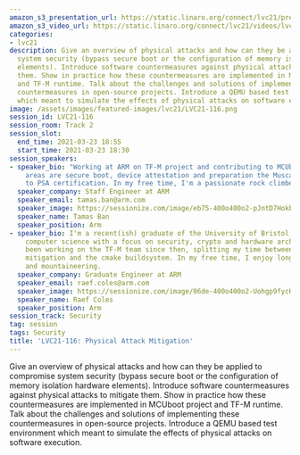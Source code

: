 ```yaml
---
amazon_s3_presentation_url: https://static.linaro.org/connect/lvc21/presentations/lvc21-116.pdf
amazon_s3_video_url: https://static.linaro.org/connect/lvc21/videos/lvc21-116.mp4
categories:
- lvc21
description: Give an overview of physical attacks and how can they be applied to compromise
  system security (bypass secure boot or the configuration of memory isolation hardware
  elements). Introduce software countermeasures against physical attacks to mitigate
  them. Show in practice how these countermeasures are implemented in MCUboot project
  and TF-M runtime. Talk about the challenges and solutions of implementing these
  countermeasures in open-source projects. Introduce a QEMU based test environment
  which meant to simulate the effects of physical attacks on software execution.
image: /assets/images/featured-images/lvc21/LVC21-116.png
session_id: LVC21-116
session_room: Track 2
session_slot:
  end_time: 2021-03-23 18:55
  start_time: 2021-03-23 18:30
session_speakers:
- speaker_bio: "Working at ARM on TF-M project and contributing to MCUboot. Main focus
    areas are secure boot, device attestation and preparation the Musca test chips
    to PSA certification. In my free time, I'm a passionate rock climber.\r\n"
  speaker_company: Staff Engineer at ARM
  speaker_email: tamas.ban@arm.com
  speaker_image: https://sessionize.com/image/eb75-400o400o2-pJntD7Hokbx3D1di4BVzuH.jpg
  speaker_name: Tamas Ban
  speaker_position: Arm
- speaker_bio: I'm a recent(ish) graduate of the University of Bristol, where I studied
    computer science with a focus on security, crypto and hardware architecture.  I've
    been working on the TF-M team since then, splitting my time between fault injection
    mitigation and the cmake buildsystem. In my free time, I enjoy long-distance hiking
    and mountaineering.
  speaker_company: Graduate Engineer at ARM
  speaker_email: raef.coles@arm.com
  speaker_image: https://sessionize.com/image/06de-400o400o2-Uohgp9fycHhz3pysJkvgX8.JPG
  speaker_name: Raef Coles
  speaker_position: Arm
session_track: Security
tag: session
tags: Security
title: 'LVC21-116: Physical Attack Mitigation'
---
```


Give an overview of physical attacks and how can they be applied to compromise system security (bypass secure boot or the configuration of memory isolation hardware elements). Introduce software countermeasures against physical attacks to mitigate them. Show in practice how these countermeasures are implemented in MCUboot project and TF-M runtime. Talk about the challenges and solutions of implementing these countermeasures in open-source projects. Introduce a QEMU based test environment which meant to simulate the effects of physical attacks on software execution.
